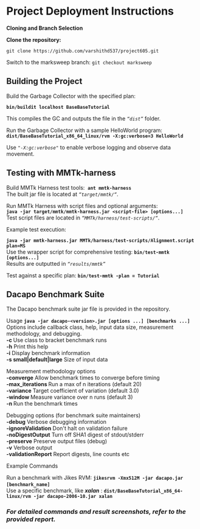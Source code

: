 # **Project Deployment Instructions**

**Cloning and Branch Selection**

**Clone the repository:**

`git clone https://github.com/varshithd537/project605.git`

Switch to the marksweep branch: `git checkout marksweep`

## **Building the Project**

Build the Garbage Collector with the specified plan:

**`bin/buildit localhost BaseBaseTutorial`**

This compiles the GC and outputs the file in the _`“dist”`_ folder.

Run the Garbage Collector with a sample HelloWorld program:
**`dist/BaseBaseTutorial_x86_64_linux/rvm -X:gc:verbose=3 HelloWorld`**

Use _`"-X:gc:verbose"`_ to enable verbose logging and observe data movement.


## **Testing with MMTk-harness**

Build MMTk Harness test tools: 
**`ant mmtk-harness`** <br>
The built jar file is located at _`“target/mmtk/“`_.

Run MMTk Harness with script files and optional arguments: <br>
**`java -jar target/mmtk/mmtk-harness.jar <script-file> [options...]`** <br>
Test script files are located in _`“MMTk/harness/test-scripts/“`_.

Example test execution:<br>

**`java -jar mmtk-harness.jar MMTk/harness/test-scripts/Alignment.script plan=MS`** <br>
Use the wrapper script for comprehensive testing: **`bin/test-mmtk [options...]`** <br>
Results are outputted in _`“results/mmtk”`_

Test against a specific plan: **`bin/test-mmtk -plan = Tutorial`**


## **Dacapo Benchmark Suite**

The Dacapo benchmark suite jar file is provided in the repository.

Usage
**`java -jar dacapo-<version>.jar [options ...] [benchmarks ...]`** <br>
Options include callback class, help, input data size, measurement methodology, and debugging.<br>
    **-c <callback>**           Use class <callback> to bracket benchmark runs <br>
    **-h**                      Print this help <br>
    **-i**                      Display benchmark information <br>
**-s small|default|large**  Size of input data <br>

Measurement methodology options <br>
**-converge**               Allow benchmark times to converge before timing <br>
    **-max_iterations <n>**     Run a max of n iterations (default 20) <br>
    **-variance <pct>**         Target coefficient of variation (default 3.0) <br>
    **-window <n>**             Measure variance over n runs (default 3) <br>
    **-n <iter>**               Run the benchmark <iter> times <br>

Debugging options (for benchmark suite maintainers) <br>
    **-debug**                  Verbose debugging information <br>
    **-ignoreValidation**       Don't halt on validation failure <br>
    **-noDigestOutput**         Turn off SHA1 digest of stdout/stderr <br>
    **-preserve**               Preserve output files (debug) <br>
    **-v**                      Verbose output <br>
    **-validationReport**       Report digests, line counts etc <br>

Example Commands

Run a benchmark with Jikes RVM: **`jikesrvm -Xmx512M -jar dacapo.jar [benchmark_name]`**  <br>
Use a specific benchmark, like _**xalan**_ : **`dist/BaseBaseTutorial_x86_64-linux/rvm -jar dacapo-2006-10.jar xalan`**


### _**For detailed commands and result screenshots, refer to the provided report.**_
